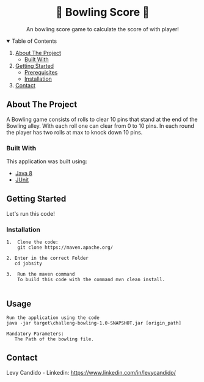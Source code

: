 
<br />
<p align="center">

  <h1 align="center">🎳 Bowling Score 🎳</h3>

  <p align="center">
    An bowling score game to calculate the score of with player!
    <br />
   </p>
</p>

<details open="open">
  <summary>Table of Contents</summary>
  <ol>
    <li>
      <a href="#about-the-project">About The Project</a>
      <ul>
        <li><a href="#built-with">Built With</a></li>
      </ul>
    </li>
    <li>
      <a href="#getting-started">Getting Started</a>
      <ul>
        <li><a href="#prerequisites">Prerequisites</a></li>
        <li><a href="#installation">Installation</a></li>
      </ul>
    </li>
    <li><a href="#contact">Contact</a></li>
  </ol>
</details>


<!-- ABOUT THE PROJECT -->
## About The Project

A Bowling game consists of rolls to clear 10 pins that stand at the end of the Bowling alley. With each roll one can clear from 0 to 10 pins. In each round the player has two rolls at max to knock down 10 pins.

### Built With

This application was built using:

* [Java 8](https://www.oracle.com/br/java/)
* [JUnit](https://junit.org/junit5)

<!-- GETTING STARTED -->
## Getting Started

Let's run this code!

### Installation
```
1.  Clone the code:
    git clone https://maven.apache.org/
    
2. Enter in the correct Folder
   cd jobsity
   
3.  Run the maven command
    To build this code with the command mvn clean install.
  
```

<!-- USAGE EXAMPLES -->
## Usage
```
Run the application using the code
java -jar target\challeng-bowling-1.0-SNAPSHOT.jar [origin_path]

Mandatory Parameters:
   The Path of the bowling file.
```
<!-- CONTACT -->
## Contact

Levy Candido - Linkedin: https://www.linkedin.com/in/levycandido/

